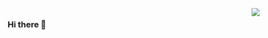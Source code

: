 <img align="right" src="https://github-readme-stats.vercel.app/api?username=NASA1nk&show_icons=true&icon_color=CE1D2D&text_color=718096&bg_color=ffffff&hide_title=true" />



### Hi there 👋

<!--
**NASA1nk/NASA1nk** is a ✨ _special_ ✨ repository because its `README.md` (this file) appears on your GitHub profile.

Here are some ideas to get you started:

- 🔭 I’m currently working on ...
- 🌱 I’m currently learning ...
- 👯 I’m looking to collaborate on ...
- 🤔 I’m looking for help with ...
- 💬 Ask me about ...
- 📫 How to reach me: ...
- 😄 Pronouns: ...
- ⚡ Fun fact: ...
-->
